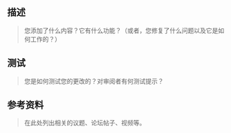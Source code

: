 <!--注意：请确保在提交拉取请求之前阅读贡献指南。如果您不遵循指南，您的 PR 很有可能会被拒绝或需要很长时间才能合并。感谢您的理解，并感谢您花时间做出贡献！-->

## 描述
> 您添加了什么内容？它有什么功能？（或者，您修复了什么问题以及它是如何工作的？）

## 测试
> 您是如何测试您的更改的？对审阅者有何测试提示？

## 参考资料
> 在此处列出相关的议题、论坛帖子、视频等。